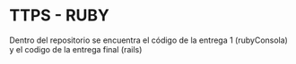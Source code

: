 # TTPS - RUBY

Dentro del repositorio se encuentra el código de la entrega 1 (rubyConsola) y el codigo de la entrega final (rails)